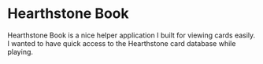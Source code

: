 # Hearthstone Book

Hearthstone Book is a nice helper application I built for viewing cards easily. I wanted to have quick access to the Hearthstone card database while playing.